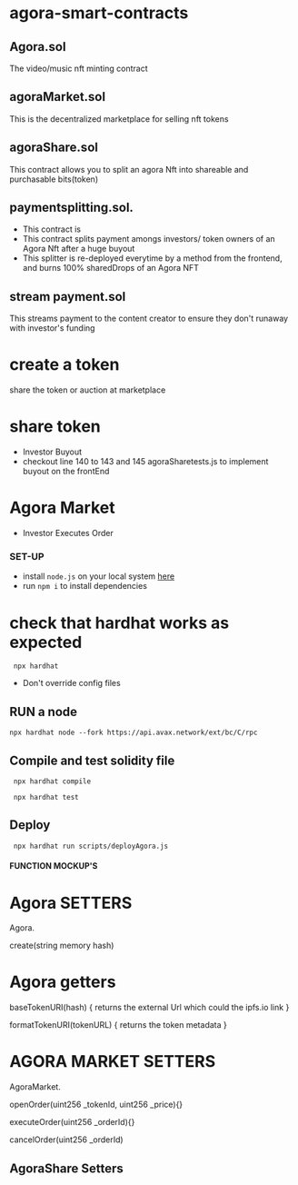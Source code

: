 # agora-smart-contracts

## Agora.sol 
 The video/music nft minting contract

## agoraMarket.sol
This is the decentralized marketplace for selling nft tokens 

## agoraShare.sol
 This contract allows you to split an agora Nft into shareable and purchasable bits(token)

## paymentsplitting.sol.
- This contract is
- This contract splits payment amongs investors/ token owners of an Agora Nft after a huge buyout
- This splitter is re-deployed everytime by a method from the frontend, and burns 100% sharedDrops of an 
 Agora NFT



<!-- Todo, not exactly profitable for this hackathon -->
## stream payment.sol
This streams payment to the content creator to ensure they don't runaway with investor's funding



# create a token
 share the token or auction at marketplace

# share token
- Investor Buyout 
- checkout line 140 to 143  and 145 agoraSharetests.js to implement buyout on the frontEnd

# Agora Market
- Investor Executes Order



### SET-UP
- install `node.js` on your local system [here](https://nodejs.org/en/)
- run `npm i` to install dependencies



# check that hardhat works as expected

```
 npx hardhat
```

- Don't override config files

## RUN a node

<!-- Open terminal, use env.example as example for .env variables for asserting correctness of configuration -->
```
npx hardhat node --fork https://api.avax.network/ext/bc/C/rpc

```

## Compile and test solidity file  

<!-- Open another terminal -->

```
 npx hardhat compile
```
```
 npx hardhat test
```

## Deploy
```
 npx hardhat run scripts/deployAgora.js
```




#### FUNCTION MOCKUP'S


# Agora SETTERS

Agora.

<!-- Create()
This function receives the hashed value of the video from ipfs /filecoin

 emit CreatedAgora(tokenCounter, hash) -->
 create(string memory hash)


# Agora getters

<!-- baseTokenURI(string memory hash) public pure returns (string memory) {
    return string(abi.encodePacked("https://ipfs.io", hash ));
  } -->

baseTokenURI(hash) {
  returns the external Url which could the ipfs.io link
}


formatTokenURI(tokenURL) {
  returns the token metadata
  }


# AGORA MARKET SETTERS
 AgoraMarket.


<!-- The creator of the video NFT opens an order to sell the created -->
openOrder(uint256 _tokenId, uint256 _price){}


<!-- The function is called by the investor willing to pay the entire sum after the creator list the created NFT from agora -->
executeOrder(uint256 _orderId){}


<!-- This function allows the user to cancel an NFT order incase, and maybe fractionalize -->
cancelOrder(uint256 _orderId)


## AgoraShare   Setters